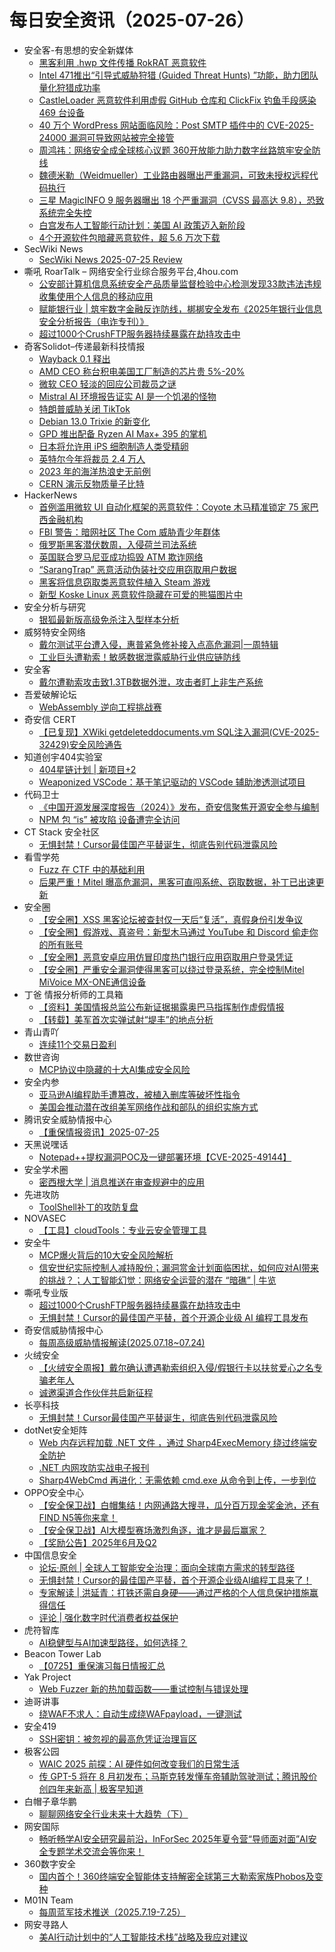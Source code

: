 # 每日安全资讯（2025-07-26）

- 安全客-有思想的安全新媒体
  - [黑客利用 .hwp 文件传播 RokRAT 恶意软件](https://www.anquanke.com/post/id/310551)
  - [Intel 471推出“引导式威胁狩猎 (Guided Threat Hunts) ”功能，助力团队量化狩猎成功率](https://www.anquanke.com/post/id/310560)
  - [CastleLoader 恶意软件利用虚假 GitHub 仓库和 ClickFix 钓鱼手段感染 469 台设备](https://www.anquanke.com/post/id/310566)
  - [40 万个 WordPress 网站面临风险：Post SMTP 插件中的 CVE-2025-24000 漏洞可导致网站被完全接管](https://www.anquanke.com/post/id/310544)
  - [周鸿祎：网络安全成全球核心议题 360开放能力助力数字丝路筑牢安全防线](https://www.anquanke.com/post/id/310569)
  - [魏德米勒（Weidmueller）工业路由器曝出严重漏洞，可致未授权远程代码执行](https://www.anquanke.com/post/id/310584)
  - [三星 MagicINFO 9 服务器曝出 18 个严重漏洞（CVSS 最高达 9.8），恐致系统完全失控](https://www.anquanke.com/post/id/310590)
  - [白宫发布人工智能行动计划：美国 AI 政策迈入新阶段](https://www.anquanke.com/post/id/310550)
  - [4个开源软件包暗藏恶意软件，超 5.6 万次下载](https://www.anquanke.com/post/id/310547)
- SecWiki News
  - [SecWiki News 2025-07-25 Review](http://www.sec-wiki.com/?2025-07-25)
- 嘶吼 RoarTalk – 网络安全行业综合服务平台,4hou.com
  - [公安部计算机信息系统安全产品质量监督检验中心检测发现33款违法违规收集使用个人信息的移动应用](https://www.4hou.com/posts/pnv2)
  - [赋能银行业 | 筑牢数字金融反诈防线，梆梆安全发布《2025年银行业信息安全分析报告（电诈专刊）》](https://www.4hou.com/posts/qo02)
  - [超过1000个CrushFTP服务器持续暴露在劫持攻击中](https://www.4hou.com/posts/33gM)
- 奇客Solidot–传递最新科技情报
  - [Wayback 0.1 释出](https://www.solidot.org/story?sid=81894)
  - [AMD CEO 称台积电美国工厂制造的芯片贵 5%-20%](https://www.solidot.org/story?sid=81893)
  - [微软 CEO 轻淡的回应公司裁员之谜](https://www.solidot.org/story?sid=81892)
  - [Mistral AI 环境报告证实 AI 是一个饥渴的怪物](https://www.solidot.org/story?sid=81891)
  - [特朗普威胁关闭 TikTok](https://www.solidot.org/story?sid=81890)
  - [Debian 13.0 Trixie 的新变化](https://www.solidot.org/story?sid=81889)
  - [GPD 推出配备 Ryzen AI Max+ 395 的掌机](https://www.solidot.org/story?sid=81888)
  - [日本将允许用 iPS 细胞制造人类受精卵](https://www.solidot.org/story?sid=81887)
  - [英特尔今年将裁员 2.4 万人](https://www.solidot.org/story?sid=81886)
  - [2023 年的海洋热浪史无前例](https://www.solidot.org/story?sid=81885)
  - [CERN 演示反物质量子比特](https://www.solidot.org/story?sid=81884)
- HackerNews
  - [首例滥用微软 UI 自动化框架的恶意软件：Coyote 木马精准锁定 75 家巴西金融机构​](https://hackernews.cc/archives/59932)
  - [FBI 警告：暗网社区 The Com 威胁青少年群体](https://hackernews.cc/archives/59929)
  - [俄罗斯黑客潜伏数周，入侵荷兰司法系统](https://hackernews.cc/archives/59927)
  - [英国联合罗马尼亚成功捣毁 ATM 欺诈网络](https://hackernews.cc/archives/59924)
  - [“SarangTrap” 恶意活动伪装社交应用窃取用户数据](https://hackernews.cc/archives/59921)
  - [黑客将信息窃取类恶意软件植入 Steam 游戏​](https://hackernews.cc/archives/59919)
  - [新型 Koske Linux 恶意软件隐藏在可爱的熊猫图片中](https://hackernews.cc/archives/59916)
- 安全分析与研究
  - [银狐最新版高级免杀注入型样本分析](https://mp.weixin.qq.com/s?__biz=MzA4ODEyODA3MQ==&mid=2247492914&idx=1&sn=2391f58d57330ae09681aad0095f59ee)
- 威努特安全网络
  - [戴尔测试平台遭入侵，惠普紧急修补接入点高危漏洞|一周特辑](https://mp.weixin.qq.com/s?__biz=MzAwNTgyODU3NQ==&mid=2651134513&idx=1&sn=e45e9026cacc3b8c742efae3c27dae95)
  - [工业巨头遭勒索！敏感数据泄露威胁行业供应链防线](https://mp.weixin.qq.com/s?__biz=MzAwNTgyODU3NQ==&mid=2651134491&idx=1&sn=ba532203c1fb7f830340d6c1ccc326f0)
- 安全客
  - [戴尔遭勒索攻击致1.3TB数据外泄，攻击者盯上非生产系统](https://mp.weixin.qq.com/s?__biz=MzA5ODA0NDE2MA==&mid=2649788844&idx=1&sn=7cc5eb3e69f6c60edb040a0abdcce642)
- 吾爱破解论坛
  - [WebAssembly 逆向工程挑战赛](https://mp.weixin.qq.com/s?__biz=MjM5Mjc3MDM2Mw==&mid=2651142804&idx=1&sn=9ffd69d8231b5b91567a342f355770cb)
- 奇安信 CERT
  - [【已复现】XWiki getdeleteddocuments.vm SQL注入漏洞(CVE-2025-32429)安全风险通告](https://mp.weixin.qq.com/s?__biz=MzU5NDgxODU1MQ==&mid=2247503650&idx=1&sn=8d98c085b18a76e46301fa9d8792e58e)
- 知道创宇404实验室
  - [404星链计划 | 新项目+2](https://mp.weixin.qq.com/s?__biz=MzAxNDY2MTQ2OQ==&mid=2650990986&idx=1&sn=6e066efb0e8a274bd2c2accaf7c98d07)
  - [Weaponized VSCode：基于笔记驱动的 VSCode 辅助渗透测试项目](https://mp.weixin.qq.com/s?__biz=MzAxNDY2MTQ2OQ==&mid=2650990986&idx=2&sn=643ffa6aef0b7df57bcf45124ace76ac)
- 代码卫士
  - [《中国开源发展深度报告（2024）》发布，奇安信聚焦开源安全参与编制](https://mp.weixin.qq.com/s?__biz=MzI2NTg4OTc5Nw==&mid=2247523656&idx=1&sn=a046cdb732d13ddae63180762351f3b1)
  - [NPM 包 “is” 被攻陷 设备遭完全访问](https://mp.weixin.qq.com/s?__biz=MzI2NTg4OTc5Nw==&mid=2247523656&idx=2&sn=e79db97829aae9ec89c2ecb0a1fe59f4)
- CT Stack 安全社区
  - [无惧封禁！Cursor最佳国产平替诞生，彻底告别代码泄露风险](https://mp.weixin.qq.com/s?__biz=MzIzOTE1ODczMg==&mid=2247499866&idx=1&sn=abf1b690bdc12bb226d5e37e1197086d)
- 看雪学苑
  - [Fuzz 在 CTF 中的基础利用](https://mp.weixin.qq.com/s?__biz=MjM5NTc2MDYxMw==&mid=2458597709&idx=1&sn=98cdf9d03cf473db294a9079555fb4d6)
  - [后果严重！Mitel 曝高危漏洞，黑客可直闯系统、窃取数据，补丁已出速更新](https://mp.weixin.qq.com/s?__biz=MjM5NTc2MDYxMw==&mid=2458597709&idx=3&sn=459727893b5255e204c5c5435b77c00e)
- 安全圈
  - [【安全圈】XSS 黑客论坛被查封仅一天后“复活”，真假身份引发争议](https://mp.weixin.qq.com/s?__biz=MzIzMzE4NDU1OQ==&mid=2652070835&idx=1&sn=1910344d0f776b9c46e37db7559efd6b)
  - [【安全圈】假游戏、真盗号：新型木马通过 YouTube 和 Discord 偷走你的所有账号](https://mp.weixin.qq.com/s?__biz=MzIzMzE4NDU1OQ==&mid=2652070835&idx=2&sn=1dba03a76be6bb6fedf7e9b3ec2d3c58)
  - [【安全圈】恶意安卓应用仿冒印度热门银行应用窃取用户登录凭证](https://mp.weixin.qq.com/s?__biz=MzIzMzE4NDU1OQ==&mid=2652070835&idx=3&sn=f0470206cd08231a74fe7ff9afc8606c)
  - [【安全圈】严重安全漏洞使得黑客可以绕过登录系统，完全控制Mitel MiVoice MX-ONE通信设备](https://mp.weixin.qq.com/s?__biz=MzIzMzE4NDU1OQ==&mid=2652070835&idx=4&sn=408c54d8f2b9343081c41c78b58f0bd6)
- 丁爸 情报分析师的工具箱
  - [【资料】美国情报总监公布新证据揭露奥巴马指挥制作虚假情报](https://mp.weixin.qq.com/s?__biz=MzI2MTE0NTE3Mw==&mid=2651151228&idx=1&sn=50af86f62c384b895e8f90df97770609)
  - [【转载】美军首次实弹试射“堤丰”的地点分析](https://mp.weixin.qq.com/s?__biz=MzI2MTE0NTE3Mw==&mid=2651151228&idx=2&sn=62171defc377cc511fa44c5a0175e32d)
- 青山青吖
  - [连续11个交易日盈利](https://mp.weixin.qq.com/s?__biz=MzI5NzAzMDg0NA==&mid=2650698340&idx=1&sn=ba68d6307a9b1b9fd28bb3f774a6c29d)
- 数世咨询
  - [MCP协议中隐藏的十大AI集成安全风险](https://mp.weixin.qq.com/s?__biz=MzkxNzA3MTgyNg==&mid=2247539665&idx=1&sn=054556f404aa6a90496349de272c33ce)
- 安全内参
  - [亚马逊AI编程助手遭篡改，被植入删库等破坏性指令](https://mp.weixin.qq.com/s?__biz=MzI4NDY2MDMwMw==&mid=2247514745&idx=1&sn=b0f945d6c1145aa954dc9399cda5cb5a)
  - [美国会推动潜在改组美军网络作战和部队的组织实施方式](https://mp.weixin.qq.com/s?__biz=MzI4NDY2MDMwMw==&mid=2247514745&idx=2&sn=5858d8f3952ef4e529412c3d74be2626)
- 腾讯安全威胁情报中心
  - [【重保情报资讯】2025-07-25](https://mp.weixin.qq.com/s?__biz=MzI5ODk3OTM1Ng==&mid=2247510658&idx=1&sn=cdf7aa568a27125505e31eb8cbd69e21)
- 天黑说嘿话
  - [Notepad++提权漏洞POC及一键部署环境【CVE-2025-49144】](https://mp.weixin.qq.com/s?__biz=MzI5NTQ5MTAzMA==&mid=2247484529&idx=1&sn=f3bea780785bfaf1d8916e63e811330f)
- 安全学术圈
  - [密西根大学 | 消息推送在审查规避中的应用](https://mp.weixin.qq.com/s?__biz=MzU5MTM5MTQ2MA==&mid=2247493091&idx=1&sn=540a0974dc644aa97d809ef49ca232fa)
- 先进攻防
  - [ToolShell补丁的攻防复盘](https://mp.weixin.qq.com/s?__biz=MzI1MDA1MjcxMw==&mid=2649908624&idx=1&sn=697af095571dc894e51178e65e4a4e50)
- NOVASEC
  - [【工具】cloudTools：专业云安全管理工具](https://mp.weixin.qq.com/s?__biz=MzUzODU3ODA0MA==&mid=2247490699&idx=1&sn=fbfd29f46d746052554c82e192440b12)
- 安全牛
  - [MCP爆火背后的10大安全风险解析](https://mp.weixin.qq.com/s?__biz=MjM5Njc3NjM4MA==&mid=2651138126&idx=1&sn=c00cbb6e0de84727a5270a7752666863)
  - [信安世纪实际控制人减持股份；漏洞赏金计划面临困扰，如何应对AI带来的挑战？；人工智能幻觉：网络安全运营的潜在 “暗礁” | 牛览](https://mp.weixin.qq.com/s?__biz=MjM5Njc3NjM4MA==&mid=2651138126&idx=2&sn=491bf92938894d032afd1fe94bf57984)
- 嘶吼专业版
  - [超过1000个CrushFTP服务器持续暴露在劫持攻击中](https://mp.weixin.qq.com/s?__biz=MzI0MDY1MDU4MQ==&mid=2247583972&idx=1&sn=d59210207ba6dddbd982ab21a8c116a2)
  - [无惧封禁！Cursor的最佳国产平替，首个开源企业级 AI 编程工具发布](https://mp.weixin.qq.com/s?__biz=MzI0MDY1MDU4MQ==&mid=2247583972&idx=2&sn=3f8957fc1ce724ddb8d075f72022dcb6)
- 奇安信威胁情报中心
  - [每周高级威胁情报解读(2025.07.18~07.24)](https://mp.weixin.qq.com/s?__biz=MzI2MDc2MDA4OA==&mid=2247515416&idx=1&sn=72f4c32751557b6ed5463479e8e074b3)
- 火绒安全
  - [【火绒安全周报】戴尔确认遭遇勒索组织入侵/假银行卡以扶贫爱心之名专骗老年人](https://mp.weixin.qq.com/s?__biz=MzI3NjYzMDM1Mg==&mid=2247526120&idx=1&sn=0daf08bf133373e7ac6ced8f7925b7a4)
  - [诚邀渠道合作伙伴共启新征程](https://mp.weixin.qq.com/s?__biz=MzI3NjYzMDM1Mg==&mid=2247526120&idx=2&sn=b6caa58200ce33a419973717b855d670)
- 长亭科技
  - [无惧封禁！Cursor最佳国产平替诞生，彻底告别代码泄露风险](https://mp.weixin.qq.com/s?__biz=MzIwNDA2NDk5OQ==&mid=2651389479&idx=1&sn=831d18c2bb69961512324b308b97fd5e)
- dotNet安全矩阵
  - [Web 内存远程加载 .NET 文件 ，通过 Sharp4ExecMemory 绕过终端安全防护](https://mp.weixin.qq.com/s?__biz=MzUyOTc3NTQ5MA==&mid=2247500164&idx=1&sn=8f743a9ce0f5875dcecba547766eae60)
  - [.NET 内网攻防实战电子报刊](https://mp.weixin.qq.com/s?__biz=MzUyOTc3NTQ5MA==&mid=2247500164&idx=2&sn=06ae5f59a4b2d47ba16073321d9695aa)
  - [Sharp4WebCmd 再进化：无需依赖 cmd.exe 从命令到上传，一步到位](https://mp.weixin.qq.com/s?__biz=MzUyOTc3NTQ5MA==&mid=2247500164&idx=3&sn=a86a23396875e54a38feeb37023fc55c)
- OPPO安全中心
  - [【安全保卫战】白帽集结！内网通路大搜寻，瓜分百万现金奖金池，还有FIND N5等你来拿！](https://mp.weixin.qq.com/s?__biz=MzUyNzc4Mzk3MQ==&mid=2247494381&idx=1&sn=d2b234433e9a11709f6d29f5d6eb22e9)
  - [【安全保卫战】AI大模型赛场激烈角逐，谁才是最后赢家？](https://mp.weixin.qq.com/s?__biz=MzUyNzc4Mzk3MQ==&mid=2247494381&idx=2&sn=9d7602d5dc58dc9b34f443c5fe48e084)
  - [【奖励公告】2025年6月及Q2](https://mp.weixin.qq.com/s?__biz=MzUyNzc4Mzk3MQ==&mid=2247494381&idx=3&sn=b0ff6ce983f73a3088cf4e4579b0f99e)
- 中国信息安全
  - [论坛·原创 | 全球人工智能安全治理：面向全球南方需求的转型路径](https://mp.weixin.qq.com/s?__biz=MzA5MzE5MDAzOA==&mid=2664246182&idx=1&sn=3744f2a8dbe228636a2987c3eb590b15)
  - [无惧封禁！Cursor的最佳国产平替，首个开源企业级AI编程工具来了！](https://mp.weixin.qq.com/s?__biz=MzA5MzE5MDAzOA==&mid=2664246182&idx=2&sn=f02091c479e79d9ace00abd154e5ec72)
  - [专家解读 | 洪延青：打铁还需自身硬——通过严格的个人信息保护措施赢得信任](https://mp.weixin.qq.com/s?__biz=MzA5MzE5MDAzOA==&mid=2664246182&idx=3&sn=7f4ac171bcc7a741929e4e446da1276c)
  - [评论 | 强化数字时代消费者权益保护](https://mp.weixin.qq.com/s?__biz=MzA5MzE5MDAzOA==&mid=2664246182&idx=4&sn=def46ce68d7dc03b84f6e3ccec7164b4)
- 虎符智库
  - [AI稳健型与AI加速型路径，如何选择？](https://mp.weixin.qq.com/s?__biz=MzIwNjYwMTMyNQ==&mid=2247493409&idx=1&sn=db09f61db6c7fcd57bd9927a1815ce78)
- Beacon Tower Lab
  - [【0725】重保演习每日情报汇总](https://mp.weixin.qq.com/s?__biz=MzkyNzcxNTczNA==&mid=2247487682&idx=1&sn=1a53368a3e890246ed7041252e098ccb)
- Yak Project
  - [Web Fuzzer 新的热加载函数——重试控制与错误处理](https://mp.weixin.qq.com/s?__biz=Mzk0MTM4NzIxMQ==&mid=2247528433&idx=1&sn=2b3a5c5572653b306241f549932f8c9c)
- 迪哥讲事
  - [绕WAF不求人：自动生成绕WAFpayload，一键测试](https://mp.weixin.qq.com/s?__biz=MzIzMTIzNTM0MA==&mid=2247497934&idx=1&sn=0cee141f3cbd55d1d770dc81617ded00)
- 安全419
  - [SSH密钥：被忽视的最高危凭证治理盲区](https://mp.weixin.qq.com/s?__biz=MzUyMDQ4OTkyMg==&mid=2247549111&idx=1&sn=7b4789b8b469a7e9ebbc4cf2a44d5ec4)
- 极客公园
  - [WAIC 2025 前探：AI 硬件如何改变我们的日常生活](https://mp.weixin.qq.com/s?__biz=MTMwNDMwODQ0MQ==&mid=2653083422&idx=1&sn=f3aad0b4b2f7df69b43aba7ed4a84147)
  - [传 GPT-5 将在 8 月初发布；马斯克转发懂车帝辅助驾驶测试；腾讯股价创四年来新高 | 极客早知道](https://mp.weixin.qq.com/s?__biz=MTMwNDMwODQ0MQ==&mid=2653083356&idx=1&sn=cf267c7d3d1dccb31f52de23d1dd5f16)
- 白帽子章华鹏
  - [聊聊网络安全行业未来十大趋势（下）](https://mp.weixin.qq.com/s?__biz=MzIyOTAxOTYwMw==&mid=2650237282&idx=1&sn=cde10d87c57a6366f32e4da7d92e0181)
- 网安国际
  - [畅听畅学AI安全研究最前沿，InForSec 2025年夏令营“导师面对面”AI安全专题学术交流会等你来！](https://mp.weixin.qq.com/s?__biz=MzA4ODYzMjU0NQ==&mid=2652317834&idx=1&sn=3866c4c5a19a9726a60b96ca27382782)
- 360数字安全
  - [国内首个！360终端安全智能体支持解密全球第三大勒索家族Phobos及变种](https://mp.weixin.qq.com/s?__biz=MzA4MTg0MDQ4Nw==&mid=2247581345&idx=1&sn=16ad6532b15b5fd9e80a2e32e3892d5c)
- M01N Team
  - [每周蓝军技术推送（2025.7.19-7.25）](https://mp.weixin.qq.com/s?__biz=MzkyMTI0NjA3OA==&mid=2247494290&idx=1&sn=5003263930d4e77a9f9d13c19bcb75ca)
- 网安寻路人
  - [美AI行动计划中的“人工智能技术栈”战略及我应对建议](https://mp.weixin.qq.com/s?__biz=MzIxODM0NDU4MQ==&mid=2247507396&idx=1&sn=82ca105e0d39e9e81c519e2a25ef2a3f)
